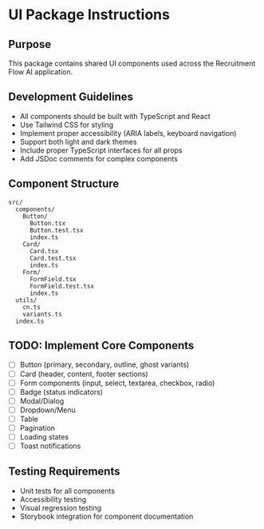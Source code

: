 # UI Package Instructions

## Purpose
This package contains shared UI components used across the Recruitment Flow AI application.

## Development Guidelines
- All components should be built with TypeScript and React
- Use Tailwind CSS for styling
- Implement proper accessibility (ARIA labels, keyboard navigation)
- Support both light and dark themes
- Include proper TypeScript interfaces for all props
- Add JSDoc comments for complex components

## Component Structure
```
src/
  components/
    Button/
      Button.tsx
      Button.test.tsx
      index.ts
    Card/
      Card.tsx
      Card.test.tsx
      index.ts
    Form/
      FormField.tsx
      FormField.test.tsx
      index.ts
  utils/
    cn.ts
    variants.ts
  index.ts
```

## TODO: Implement Core Components
- [ ] Button (primary, secondary, outline, ghost variants)
- [ ] Card (header, content, footer sections)
- [ ] Form components (input, select, textarea, checkbox, radio)
- [ ] Badge (status indicators)
- [ ] Modal/Dialog
- [ ] Dropdown/Menu
- [ ] Table
- [ ] Pagination
- [ ] Loading states
- [ ] Toast notifications

## Testing Requirements
- Unit tests for all components
- Accessibility testing
- Visual regression testing
- Storybook integration for component documentation
